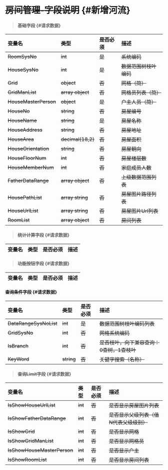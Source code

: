# ~~房间管理-字段说明~~ {#新增河流}

> #### ~~基础字段~~ {#请求数据}

| ~~变量名~~ | ~~类型~~ | ~~是否必须~~ | ~~描述~~ |
| :--- | :--- | :--- | :--- |
| ~~RoomSysNo~~ | ~~int~~ | ~~是~~ | ~~系统编码~~ |
| ~~HouseSysNo~~ | ~~int~~ | ~~是~~ | ~~数据范围树枝叶编码~~ |
| ~~Grid~~ | ~~object~~ | ~~否~~ | ~~网格（简）~~ |
| ~~GridManList~~ | ~~array object~~ | ~~否~~ | ~~网格员列表（简）~~ |
| ~~HouseMasterPerson~~ | ~~object~~ | ~~是~~ | ~~户主人员（简）~~ |
| ~~HouseNo~~ | ~~string~~ | ~~否~~ | ~~房屋编号~~ |
| ~~HouseName~~ | ~~string~~ | ~~是~~ | ~~房屋名称~~ |
| ~~HouseAddress~~ | ~~string~~ | ~~否~~ | ~~房屋地址~~ |
| ~~HouseArea~~ | ~~decimal\(18,2\)~~ | ~~否~~ | ~~房屋面积~~ |
| ~~HouseOrientation~~ | ~~string~~ | ~~否~~ | ~~房屋朝向~~ |
| ~~HouseFloorNum~~ | ~~int~~ | ~~否~~ | ~~房屋楼层数~~ |
| ~~HouseMemberNum~~ | ~~int~~ | ~~否~~ | ~~家庭成员人数~~ |
| ~~FatherDataRange~~ | ~~array object~~ | ~~否~~ | ~~上级数据范围列表~~ |
| ~~HousePathList~~ | ~~array string~~ | ~~否~~ | ~~房屋图片路径列表~~ |
| ~~HouseUrlList~~ | ~~array string~~ | ~~否~~ | ~~房屋图片Url列表~~ |
| ~~RoomList~~ | ~~array object~~ | ~~否~~ | ~~房间列表~~ |

> #### ~~统计计算字段~~ {#请求数据}

| ~~变量名~~ | ~~类型~~ | ~~是否必须~~ | ~~描述~~ |
| :--- | :--- | :--- | :--- |


> #### ~~功能按钮字段~~ {#请求数据}

| ~~变量名~~ | ~~类型~~ | ~~是否必须~~ | ~~描述~~ |
| :--- | :--- | :--- | :--- |


#### ~~查询条件字段~~ {#请求数据}

| ~~变量名~~ | ~~类型~~ | ~~是否必须~~ | ~~描述~~ |
| :--- | :--- | :--- | :--- |
| ~~DataRangeSysNoList~~ | ~~int~~ | ~~是~~ | ~~数据范围树枝叶编码列表~~ |
| ~~GridSysNo~~ | ~~int~~ | ~~否~~ | ~~网格系统编码~~ |
| ~~IsBranch~~ | ~~int~~ | ~~否~~ | ~~是否枝叶，向下兼容查询：0查树，1查枝叶~~ |
| ~~KeyWord~~ | ~~string~~ | ~~否~~ | ~~关键字搜索（名称）~~ |

> #### ~~查询Limit字段~~ {#请求数据}

| ~~变量名~~ | ~~类型~~ | ~~是否必须~~ | ~~描述~~ |
| :--- | :--- | :--- | :--- |
| ~~IsShowHouseUrlList~~ | ~~int~~ | ~~否~~ | ~~是否显示房屋图片列表~~ |
| ~~IsShowFatherDataRange~~ | ~~int~~ | ~~否~~ | ~~是否显示父级列表（值N代表父级级别）~~ |
| ~~IsShowGrid~~ | ~~int~~ | ~~否~~ | ~~是否显示网格~~ |
| ~~IsShowGridManList~~ | ~~int~~ | ~~否~~ | ~~是否显示网格员~~ |
| ~~IsShowHouseMasterPerson~~ | ~~int~~ | ~~否~~ | ~~是否显示户主~~ |
| ~~IsShowRoomList~~ | ~~int~~ | ~~否~~ | ~~是否显示房间列表~~ |



